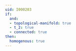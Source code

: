 ```yaml
---
uid: I000203
if:
  and:
  - topological-manifold: true
  - t_2: true
  - connected: true
then:
  homogenous: true
---
```

